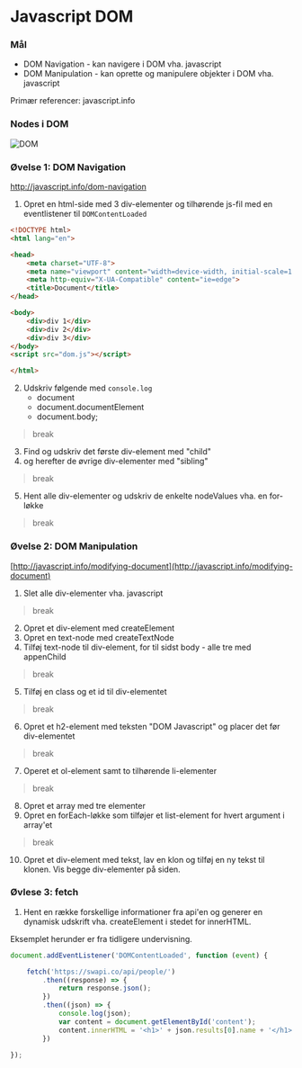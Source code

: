 # Javascript DOM

### Mål
* DOM Navigation - kan navigere i DOM vha. javascript
* DOM Manipulation - kan oprette og manipulere objekter i DOM vha. javascript

Primær referencer: javascript.info
### Nodes i DOM
![DOM](http://javascript.info/article/dom-navigation/dom-links@2x.png)

### Øvelse 1: DOM Navigation
http://javascript.info/dom-navigation 
1. Opret en html-side med 3 div-elementer og tilhørende js-fil med en eventlistener til `DOMContentLoaded`
```html
<!DOCTYPE html>
<html lang="en">

<head>
    <meta charset="UTF-8">
    <meta name="viewport" content="width=device-width, initial-scale=1.0">
    <meta http-equiv="X-UA-Compatible" content="ie=edge">
    <title>Document</title>
</head>

<body>
    <div>div 1</div>
    <div>div 2</div>
    <div>div 3</div>
</body>
<script src="dom.js"></script>

</html>
```
2. Udskriv følgende med `console.log`
    - document
    - document.documentElement
    - document.body;
> break

3. Find og udskriv det første div-element med "child"
4. og herefter de øvrige div-elementer med "sibling"
> break

5. Hent alle div-elementer og udskriv de enkelte nodeValues vha. en for-løkke
> break


### Øvelse 2: DOM Manipulation
[http://javascript.info/modifying-document](http://javascript.info/modifying-document)
1. Slet alle div-elementer vha. javascript
> break

2. Opret et div-element med createElement
3. Opret en text-node med createTextNode
4. Tilføj text-node til div-element, for til sidst body - alle tre med appenChild
> break

5. Tilføj en class og et id til div-elementet
> break

6. Opret et h2-element med teksten "DOM Javascript" og placer det før div-elementet
> break

7. Operet et ol-element samt to tilhørende li-elementer
> break

8. Opret et array med tre elementer
9. Opret en forEach-løkke som tilføjer et list-element for hvert argument i array'et
> break

10. Opret et div-element med tekst, lav en klon og tilføj en ny tekst til klonen. Vis begge div-elementer på siden.


### Øvlese 3: fetch

1. Hent en række forskellige informationer fra api'en og generer en dynamisk udskrift vha. createElement i stedet for innerHTML.

Eksemplet herunder er fra tidligere undervisning.

```javascript
document.addEventListener('DOMContentLoaded', function (event) {

    fetch('https://swapi.co/api/people/')
        .then((response) => {
            return response.json();
        })
        .then((json) => {
            console.log(json);
            var content = document.getElementById('content');
            content.innerHTML = '<h1>' + json.results[0].name + '</h1>';
        })

});
```
